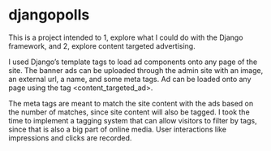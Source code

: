 # djangopolls

This is a project intended to 1, explore what I could do with the Django framework, and 2, explore content targeted advertising. 

I used Django’s template tags to load ad components onto any page of the site. The banner ads can be uploaded through the admin site with an image, an external url, a name, and some meta tags. Ad can be loaded onto any page using the tag <content_targeted_ad>.

The meta tags are meant to match the site content with the ads based on the number of matches, since site content will also be tagged. I took the time to implement a tagging system that can allow visitors to filter by tags, since that is also a big part of online media. User interactions like impressions and clicks are recorded.
